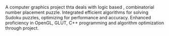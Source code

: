 A computer graphics project thta deals with logic based , combinatorial number placement puzzle.
Integrated efficient algorithms for solving Sudoku puzzles, optimizing for performance and accuracy.
Enhanced proficiency in OpenGL, GLUT, C++ programming and algorithm optimization through project.

